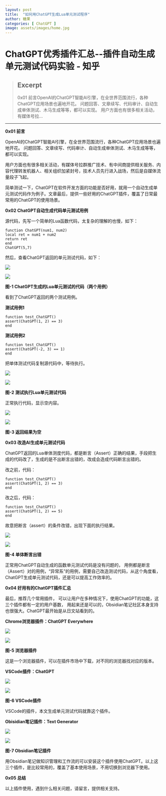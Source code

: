 ```yaml
---
layout: post
title:  "如何用ChatGPT生成Lua单元测试程序"
author: 糖果
categories: [ ChatGPT ]
image: assets/images/home.jpg
---
```




# ChatGPT优秀插件汇总--插件自动生成单元测试代码实验 - 知乎

> ## Excerpt
> 0x01 前言OpenAI的ChatGPT智能AI引擎，在全世界范围流行，各种ChatGPT应用场景也遍地开花。 问题回答、文章续写、代码审计、自动生成单体测试、木马生成等等，都可以实现。 用户方面也有很多相关活动，有媒体号拉…

---
**0x01 前言**

OpenAI的ChatGPT智能AI引擎，在全世界范围流行，各种ChatGPT应用场景也遍地开花。 问题回答、文章续写、代码审计、自动生成单体测试、木马生成等等，都可以实现。

用户方面也有很多相关活动，有媒体号拉群推广技术、有中间商提供相关服务、内容代理转发机器人、相关组织加紧封号，技术人员先行进入战场，然后是自媒体流量段子飞起。

简单测试一下，ChatGPT在软件开发方面的功能是否好用，就用一个自动生成单元测试代码作为例子。文章最后，提供一些好用的ChatGPT插件，覆盖了日常最常用的ChatGPT的使用场景。

**0x02 ChatGPT自动生成代码单元测试用例**

源代码，先写一个简单的Lua函数代码，太复杂的理解的也慢，如下：

  

```text
function ChatGPT(num1, num2)
local ret = num1 + num2
return ret
end
ChatGPT(5,7)
```

  

然后，查看ChatGPT返回的单元测试代码，如下：

  

![](https://pic4.zhimg.com/v2-b7e9fcc27d56c5dc5f89855b43cfe6c3_b.jpg)

![](https://pic4.zhimg.com/80/v2-b7e9fcc27d56c5dc5f89855b43cfe6c3_720w.webp)

  

**图-1 ChatGPT生成的Lua单元测试的代码（两个用例）**

  

看到了ChatGPT返回的两个测试用例。

**测试用例1**

  

```text
function test_ChatGPT()
assert(ChatGPT(1, 2) == 3)
end
```

  

**测试用例2**

```text
function test_ChatGPT()
assert(ChatGPT(-2, 3) == 1)
end
```

  

把单体测试代码复制源代码中，等待执行。

  

![](https://pic4.zhimg.com/v2-ccb28590f35aa435e4ed187804daf56f_b.jpg)

![](https://pic4.zhimg.com/80/v2-ccb28590f35aa435e4ed187804daf56f_720w.webp)

  

**图-2 测试执行Lua单元测试代码**

正常执行代码，显示空内容。

  

![](https://pic1.zhimg.com/v2-c4554c5614bfabcf0e17e8888f4b9aac_b.jpg)

![](https://pic1.zhimg.com/80/v2-c4554c5614bfabcf0e17e8888f4b9aac_720w.webp)

  

**图-3 返回结果为空**

**0x03 改造AI生成单元测试代码**

ChatGPT返回的Lua单体测度代码，都是断言（Assert）正确的结果，手段把生成的代码改了，生成的是不出断言出错的，改成会造成代码断言出错的。

改之前，代码：

```text
function test_ChatGPT()
assert(ChatGPT(1, 2) == 3)
end
```

  

改之后，代码：

```text
function test_ChatGPT()
assert(ChatGPT(1, 2) == 5)
end
```

  

故意把断言（assert）的条件改错，出现下面的执行结果。

  

![](https://pic4.zhimg.com/v2-8d468b6e235d6aeb77269ad0b3aead7f_b.jpg)

![](https://pic4.zhimg.com/80/v2-8d468b6e235d6aeb77269ad0b3aead7f_720w.webp)

  

**图-4 单体断言出错**

正常用ChatGPT自动生成的函数单元测试代码是没有问题的， 用例都是断言（Assert）对的用例，“异常系”的用例，需要自己改造测试代码，从这个角度看，ChatGPT生成单元测试代码，还是可以提高工作效率的。

  

**0x04 好用有的ChatGPT插件汇总**

最后，推荐几个常用插件， 可以让用户在多种情况下，使用ChatGPT的功能，这三个插件都有一定的用户基数， 用起来还是可以的，Obsidian笔记社区本身支持也很强大。ChatGPT最开始是从日文站看到的。

  

**Chrome浏览器插件：ChatGPT Everywhere**

  

![](https://pic2.zhimg.com/v2-dd7c27cac4de8560454f1d2607befe25_b.jpg)

![](https://pic2.zhimg.com/80/v2-dd7c27cac4de8560454f1d2607befe25_720w.webp)

  

**图-5 浏览器插件**

这是一个浏览器插件，可以在插件市场中下载，对不同的浏览器找对应的版本。

  

**VSCode插件：ChatGPT**

  

![](https://pic3.zhimg.com/v2-b1c8e3378c8dba5177d4ef998854c0f2_b.jpg)

![](https://pic3.zhimg.com/80/v2-b1c8e3378c8dba5177d4ef998854c0f2_720w.webp)

  

**图-6 VSCode插件**

VSCode的插件，本文生成单元测试代码就靠这个插件。

  

**Obisidian笔记插件：Text Generator**

  

![](https://pic4.zhimg.com/v2-917ffbfeb362093318b28aab822dad83_b.jpg)

![](https://pic4.zhimg.com/80/v2-917ffbfeb362093318b28aab822dad83_720w.webp)

  

**图-7 Obsidian笔记插件**

用Obsidian笔记做知识管理和工作流的可以安装这个插件使用ChatGPT。以上这三个插件，是比较常用的，覆盖了基本使用场景，不用切换到浏览器下使用。

  

**0x05 总结**

以上插件使用，遇到什么相关问题，请留言，提供相关支持。

